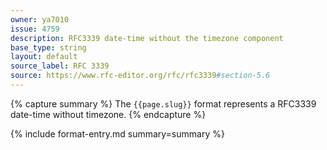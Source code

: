 ```yaml
---
owner: ya7010
issue: 4759
description: RFC3339 date-time without the timezone component
base_type: string
layout: default
source_label: RFC 3339
source: https://www.rfc-editor.org/rfc/rfc3339#section-5.6
---
```


{% capture summary %}
The `{{page.slug}}` format represents a RFC3339 date-time without timezone.
{% endcapture %}

{% include format-entry.md summary=summary %}

